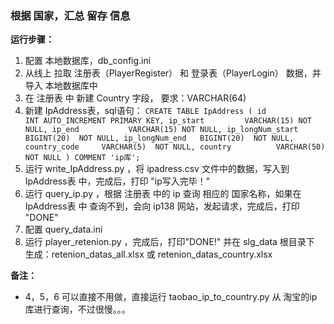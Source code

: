 ### 根据 国家，汇总 留存 信息

**运行步骤：**
1. 配置 本地数据库，db_config.ini
2. 从线上 拉取 注册表（PlayerRegister） 和 登录表（PlayerLogin） 数据，并导入 本地数据库中
3. 在 注册表 中 新建 Country 字段， 要求：VARCHAR(64)
4. 新建 IpAddress表，sql语句：
`
CREATE TABLE IpAddress
(
  id               INT AUTO_INCREMENT
    PRIMARY KEY,
  ip_start         VARCHAR(15) NOT NULL,
  ip_end           VARCHAR(15) NOT NULL,
  ip_longNum_start BIGINT(20)  NOT NULL,
  ip_longNum_end   BIGINT(20)  NOT NULL,
  country_code     VARCHAR(5)  NOT NULL,
  country          VARCHAR(50) NOT NULL
)
  COMMENT 'ip库';
`
5. 运行 write_IpAddress.py ，将 ipadress.csv 文件中的数据，写入到 IpAddress表 中，完成后，打印 "ip写入完毕！"
6. 运行 query_ip.py ，根据 注册表 中的 ip 查询 相应的 国家名称，如果在 IpAddress表 中 查询不到，会向 ip138 网站，发起请求，完成后，打印 "DONE"
7. 配置 query_data.ini
8. 运行 player_retenion.py ，完成后，打印"DONE!"  并在 slg_data 根目录下 生成：retenion_datas_all.xlsx 或 retenion_datas_country.xlsx

**备注：**
- 4，5，6 可以直接不用做，直接运行 taobao_ip_to_country.py 从 淘宝的ip库进行查询，不过很慢。。。
  